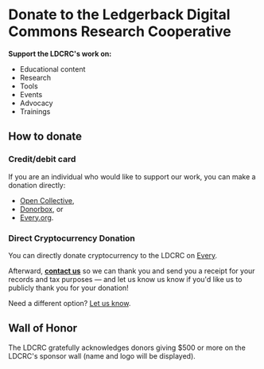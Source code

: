 # Donate to the Ledgerback Digital Commons Research Cooperative

**Support the LDCRC's work on:**

-   Educational content
-   Research
-   Tools 
- Events
- Advocacy
- Trainings

## How to donate

### Credit/debit card

If you are an individual who would like to support our work, you can make a donation directly:

-   [Open Collective](https://opencollective.com/ledgerbackcoop), 
- [Donorbox](https://donorbox.org/ledgerback-digital-commons-research-cooperative-community-funding-initiative), or
- [Every.org](https://www.every.org/ledgerback-digital-commons-research-cooperative).

### Direct Cryptocurrency Donation

You can directly donate cryptocurrency to the LDCRC on [Every](every.org/ledgerback-digital-commons-research-cooperative/donate/crypto).

Afterward, **[contact us](mailto:ledgerback@gmail.com)** so we can thank you and send you a receipt for your records and tax purposes — and let us know us know if you'd like us to publicly thank you for your donation!

Need a different option? [Let us know](mailto:ledgerback@gmail.com).


## Wall of Honor

The LDCRC gratefully acknowledges donors giving $500 or more on the LDCRC's sponsor wall (name and logo will be displayed).

